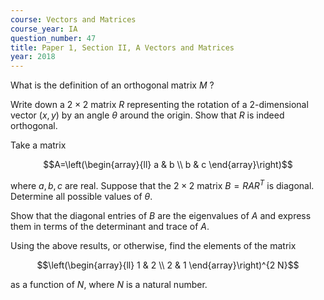 ```yaml
---
course: Vectors and Matrices
course_year: IA
question_number: 47
title: Paper 1, Section II, A Vectors and Matrices
year: 2018
---
```




What is the definition of an orthogonal matrix $M$ ?

Write down a $2 \times 2$ matrix $R$ representing the rotation of a 2-dimensional vector $(x, y)$ by an angle $\theta$ around the origin. Show that $R$ is indeed orthogonal.

Take a matrix

$$A=\left(\begin{array}{ll}
a & b \\
b & c
\end{array}\right)$$

where $a, b, c$ are real. Suppose that the $2 \times 2$ matrix $B=R A R^{T}$ is diagonal. Determine all possible values of $\theta$.

Show that the diagonal entries of $B$ are the eigenvalues of $A$ and express them in terms of the determinant and trace of $A$.

Using the above results, or otherwise, find the elements of the matrix

$$\left(\begin{array}{ll}
1 & 2 \\
2 & 1
\end{array}\right)^{2 N}$$

as a function of $N$, where $N$ is a natural number.